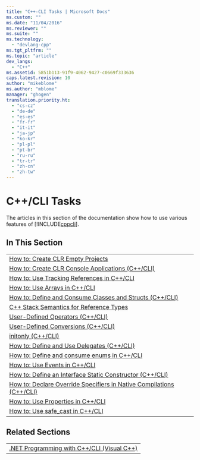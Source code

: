 ```yaml
---
title: "C++-CLI Tasks | Microsoft Docs"
ms.custom: ""
ms.date: "11/04/2016"
ms.reviewer: ""
ms.suite: ""
ms.technology: 
  - "devlang-cpp"
ms.tgt_pltfrm: ""
ms.topic: "article"
dev_langs: 
  - "C++"
ms.assetid: 5851b113-91f9-4062-9427-c0669f333636
caps.latest.revision: 10
author: "mikeblome"
ms.author: "mblome"
manager: "ghogen"
translation.priority.ht: 
  - "cs-cz"
  - "de-de"
  - "es-es"
  - "fr-fr"
  - "it-it"
  - "ja-jp"
  - "ko-kr"
  - "pl-pl"
  - "pt-br"
  - "ru-ru"
  - "tr-tr"
  - "zh-cn"
  - "zh-tw"
---
```

# C++/CLI Tasks
The articles in this section of the documentation show how to use various features of [!INCLUDE[cppcli](../build/reference/includes/cppcli_md.md)].  
  
## In This Section  
  
||  
|-|  
|[How to: Create CLR Empty Projects](../dotnet/how-to-create-clr-empty-projects.md)|  
|[How to: Create CLR Console Applications (C++/CLI)](../dotnet/how-to-create-clr-console-applications-cpp-cli.md)|  
|[How to: Use Tracking References in C++/CLI](../dotnet/how-to-use-tracking-references-in-cpp-cli.md)|  
|[How to: Use Arrays in C++/CLI](../dotnet/how-to-use-arrays-in-cpp-cli.md)|  
|[How to: Define and Consume Classes and Structs (C++/CLI)](../dotnet/how-to-define-and-consume-classes-and-structs-cpp-cli.md)|  
|[C++ Stack Semantics for Reference Types](../dotnet/cpp-stack-semantics-for-reference-types.md)|  
|[User-Defined Operators (C++/CLI)](../dotnet/user-defined-operators-cpp-cli.md)|  
|[User-Defined Conversions (C++/CLI)](../dotnet/user-defined-conversions-cpp-cli.md)|  
|[initonly (C++/CLI)](../dotnet/initonly-cpp-cli.md)|  
|[How to: Define and Use Delegates (C++/CLI)](../dotnet/how-to-define-and-use-delegates-cpp-cli.md)|  
|[How to: Define and consume enums in C++/CLI](../dotnet/how-to-define-and-consume-enums-in-cpp-cli.md)|  
|[How to: Use Events in C++/CLI](../dotnet/how-to-use-events-in-cpp-cli.md)|  
|[How to: Define an Interface Static Constructor (C++/CLI)](../dotnet/how-to-define-an-interface-static-constructor-cpp-cli.md)|  
|[How to: Declare Override Specifiers in Native Compilations (C++/CLI)](../dotnet/how-to-declare-override-specifiers-in-native-compilations-cpp-cli.md)|  
|[How to: Use Properties in C++/CLI](../dotnet/how-to-use-properties-in-cpp-cli.md)|  
|[How to: Use safe_cast in C++/CLI](../dotnet/how-to-use-safe-cast-in-cpp-cli.md)|  
  
## Related Sections  
  
||  
|-|  
|[.NET Programming with C++/CLI (Visual C++)](../dotnet/dotnet-programming-with-cpp-cli-visual-cpp.md)|